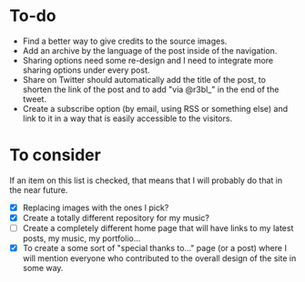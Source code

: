 # To-do

* Find a better way to give credits to the source images.
* Add an archive by the language of the post inside of the navigation.
* Sharing options need some re-design and I need to integrate more sharing options under every post.
* Share on Twitter should automatically add the title of the post, to shorten the link of the post and to add "via @r3bl_"  in the end of the tweet.
* Create a subscribe option (by email, using RSS or something else) and link to it in a way that is easily accessible to the visitors.

# To consider

If an item on this list is checked, that means that I will probably do that in the near future.

- [x] Replacing images with the ones I pick?
- [x] Create a totally different repository for my music?
- [ ] Create a completely different home page that will have links to my latest posts, my music, my portfolio...
- [x] To create a some sort of "special thanks to..." page (or a post) where I will mention everyone who contributed to the overall design of the site in some way.
